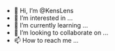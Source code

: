 - 👋 Hi, I’m @KensLens
- 👀 I’m interested in ...
- 🌱 I’m currently learning ...
- 💞️ I’m looking to collaborate on ...
- 📫 How to reach me ...

<!---
KensLens/KensLens is a ✨ special ✨ repository because its `README.md` (this file) appears on your GitHub profile.
You can click the Preview link to take a look at your changes.
--->
